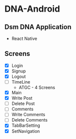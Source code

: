 # DNA-Android

## Dsm DNA Application

* React Native 

## Screens
- [X] Login
- [X] Signup
- [X] Logout
- [ ] TimeLine 
    * ATGC - 4 Screens
- [X] Main
- [X] Write Post
- [ ] Delete Post
- [ ] Comments
- [ ] Write Comments
- [ ] Delete Comments
- [x] TabBarSetting
- [x] SetNavigation

